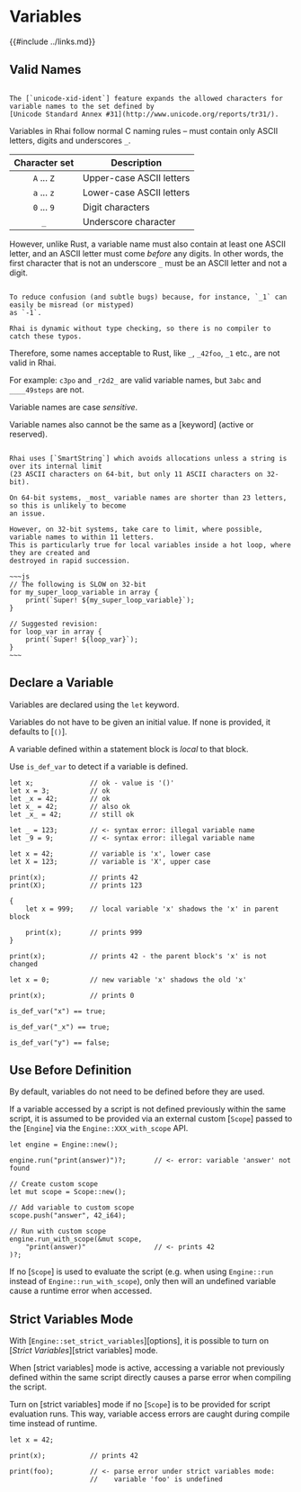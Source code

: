 Variables
=========

{{#include ../links.md}}


Valid Names
-----------

```admonish tip.side.wide "Tip: Unicode Standard Annex #31 identifiers"

The [`unicode-xid-ident`] feature expands the allowed characters for variable names to the set defined by
[Unicode Standard Annex #31](http://www.unicode.org/reports/tr31/).
```

Variables in Rhai follow normal C naming rules &ndash; must contain only ASCII letters, digits and underscores `_`.

| Character set | Description              |
| :-----------: | ------------------------ |
|  `A` ... `Z`  | Upper-case ASCII letters |
|  `a` ... `z`  | Lower-case ASCII letters |
|  `0` ... `9`  | Digit characters         |
|      `_`      | Underscore character     |

However, unlike Rust, a variable name must also contain at least one ASCII letter, and an ASCII
letter must come _before_ any digits. In other words, the first character that is not an underscore `_`
must be an ASCII letter and not a digit.

```admonish question.side.wide "Why this restriction?"

To reduce confusion (and subtle bugs) because, for instance, `_1` can easily be misread (or mistyped)
as `-1`.

Rhai is dynamic without type checking, so there is no compiler to catch these typos.
```

Therefore, some names acceptable to Rust, like `_`, `_42foo`, `_1` etc., are not valid in Rhai.

For example: `c3po` and `_r2d2_` are valid variable names, but `3abc` and `____49steps` are not.

Variable names are case _sensitive_.

Variable names also cannot be the same as a [keyword] (active or reserved).

```admonish warning "Avoid names longer than 11 letters on 32-Bit"

Rhai uses [`SmartString`] which avoids allocations unless a string is over its internal limit
(23 ASCII characters on 64-bit, but only 11 ASCII characters on 32-bit).

On 64-bit systems, _most_ variable names are shorter than 23 letters, so this is unlikely to become
an issue.

However, on 32-bit systems, take care to limit, where possible, variable names to within 11 letters.
This is particularly true for local variables inside a hot loop, where they are created and
destroyed in rapid succession.

~~~js
// The following is SLOW on 32-bit
for my_super_loop_variable in array {
    print(`Super! ${my_super_loop_variable}`);
}

// Suggested revision:
for loop_var in array {
    print(`Super! ${loop_var}`);
}
~~~
```


Declare a Variable
------------------

Variables are declared using the `let` keyword.

Variables do not have to be given an initial value.
If none is provided, it defaults to [`()`].

A variable defined within a statement block is _local_ to that block.

Use `is_def_var` to detect if a variable is defined.

```rust,no_run
let x;              // ok - value is '()'
let x = 3;          // ok
let _x = 42;        // ok
let x_ = 42;        // also ok
let _x_ = 42;       // still ok

let _ = 123;        // <- syntax error: illegal variable name
let _9 = 9;         // <- syntax error: illegal variable name

let x = 42;         // variable is 'x', lower case
let X = 123;        // variable is 'X', upper case

print(x);           // prints 42
print(X);           // prints 123

{
    let x = 999;    // local variable 'x' shadows the 'x' in parent block

    print(x);       // prints 999
}

print(x);           // prints 42 - the parent block's 'x' is not changed

let x = 0;          // new variable 'x' shadows the old 'x'

print(x);           // prints 0

is_def_var("x") == true;

is_def_var("_x") == true;

is_def_var("y") == false;
```


Use Before Definition
---------------------

By default, variables do not need to be defined before they are used.

If a variable accessed by a script is not defined previously within the same script, it is assumed
to be provided via an external custom [`Scope`] passed to the [`Engine`] via the
`Engine::XXX_with_scope` API.

```rust,no_run
let engine = Engine::new();

engine.run("print(answer)")?;       // <- error: variable 'answer' not found

// Create custom scope
let mut scope = Scope::new();

// Add variable to custom scope
scope.push("answer", 42_i64);

// Run with custom scope
engine.run_with_scope(&mut scope,
    "print(answer)"                 // <- prints 42
)?;
```

If no [`Scope`] is used to evaluate the script (e.g. when using `Engine::run` instead of
`Engine::run_with_scope`), only then will an undefined variable cause a runtime error when accessed.


Strict Variables Mode
---------------------

With [`Engine::set_strict_variables`][options], it is possible to turn on
[_Strict Variables_][strict variables] mode.

When [strict variables] mode is active, accessing a variable not previously defined within
the same script directly causes a parse error when compiling the script.

Turn on [strict variables] mode if no [`Scope`] is to be provided for script evaluation runs.
This way, variable access errors are caught during compile time instead of runtime.

```rust,no_run
let x = 42;

print(x);           // prints 42

print(foo);         // <- parse error under strict variables mode:
                    //    variable 'foo' is undefined
```
